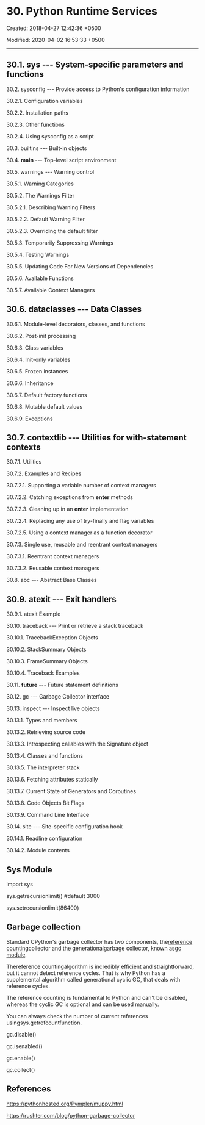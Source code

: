 # 30. Python Runtime Services

Created: 2018-04-27 12:42:36 +0500

Modified: 2020-04-02 16:53:33 +0500

---

## 30.1. sys --- System-specific parameters and functions

30.2. sysconfig --- Provide access to Python's configuration information

30.2.1. Configuration variables

30.2.2. Installation paths

30.2.3. Other functions

30.2.4. Using sysconfig as a script

30.3. builtins --- Built-in objects

30.4. __main__ --- Top-level script environment

30.5. warnings --- Warning control

30.5.1. Warning Categories

30.5.2. The Warnings Filter

30.5.2.1. Describing Warning Filters

30.5.2.2. Default Warning Filter

30.5.2.3. Overriding the default filter

30.5.3. Temporarily Suppressing Warnings

30.5.4. Testing Warnings

30.5.5. Updating Code For New Versions of Dependencies

30.5.6. Available Functions

30.5.7. Available Context Managers

## 30.6. dataclasses --- Data Classes

30.6.1. Module-level decorators, classes, and functions

30.6.2. Post-init processing

30.6.3. Class variables

30.6.4. Init-only variables

30.6.5. Frozen instances

30.6.6. Inheritance

30.6.7. Default factory functions

30.6.8. Mutable default values

30.6.9. Exceptions

## 30.7. contextlib --- Utilities for with-statement contexts

30.7.1. Utilities

30.7.2. Examples and Recipes

30.7.2.1. Supporting a variable number of context managers

30.7.2.2. Catching exceptions from __enter__ methods

30.7.2.3. Cleaning up in an __enter__ implementation

30.7.2.4. Replacing any use of try-finally and flag variables

30.7.2.5. Using a context manager as a function decorator

30.7.3. Single use, reusable and reentrant context managers

30.7.3.1. Reentrant context managers

30.7.3.2. Reusable context managers

30.8. abc --- Abstract Base Classes

## 30.9. atexit --- Exit handlers

30.9.1. atexit Example

30.10. traceback --- Print or retrieve a stack traceback

30.10.1. TracebackException Objects

30.10.2. StackSummary Objects

30.10.3. FrameSummary Objects

30.10.4. Traceback Examples

30.11. __future__ --- Future statement definitions

30.12. gc --- Garbage Collector interface

30.13. inspect --- Inspect live objects

30.13.1. Types and members

30.13.2. Retrieving source code

30.13.3. Introspecting callables with the Signature object

30.13.4. Classes and functions

30.13.5. The interpreter stack

30.13.6. Fetching attributes statically

30.13.7. Current State of Generators and Coroutines

30.13.8. Code Objects Bit Flags

30.13.9. Command Line Interface

30.14. site --- Site-specific configuration hook

30.14.1. Readline configuration

30.14.2. Module contents

## Sys Module

import sys

sys.getrecursionlimit() #default 3000

sys.setrecursionlimit(86400)

## Garbage collection

Standard CPython's garbage collector has two components, the[reference counting](https://en.wikipedia.org/wiki/Reference_counting)collector and the generationalgarbage collector, known as[gc module](https://docs.python.org/3.6/library/gc.html).

Thereference countingalgorithm is incredibly efficient and straightforward, but it cannot detect reference cycles. That is why Python has a supplemental algorithm called generational cyclic GC, that deals with reference cycles.

The reference counting is fundamental to Python and can't be disabled, whereas the cyclic GC is optional and can be used manually.

You can always check the number of current references usingsys.getrefcountfunction.

gc.disable()

gc.isenabled()

gc.enable()

gc.collect()

## References

<https://pythonhosted.org/Pympler/muppy.html>

<https://rushter.com/blog/python-garbage-collector>
